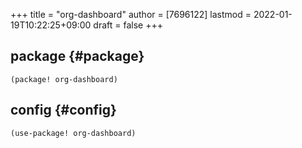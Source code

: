 +++
title = "org-dashboard"
author = [7696122]
lastmod = 2022-01-19T10:22:25+09:00
draft = false
+++

## package {#package}

```elisp
(package! org-dashboard)
```


## config {#config}

```elisp
(use-package! org-dashboard)
```
